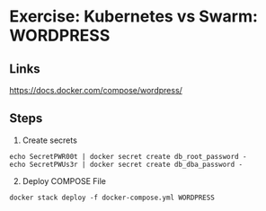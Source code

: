 # Exercise: Kubernetes vs Swarm: WORDPRESS


## Links

https://docs.docker.com/compose/wordpress/

## Steps


1. Create secrets
```
echo SecretPWR00t | docker secret create db_root_password -
echo SecretPWUs3r | docker secret create db_dba_password -
```

2. Deploy COMPOSE File
```
docker stack deploy -f docker-compose.yml WORDPRESS
```


